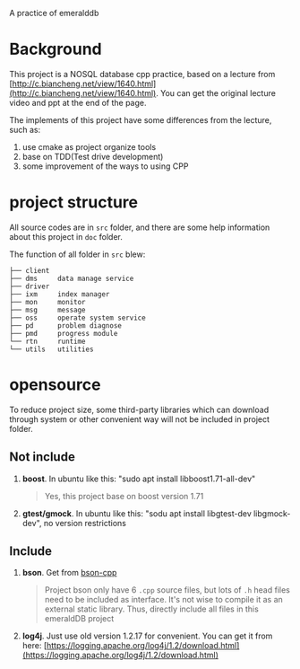 A practice of emeralddb

# Background
This project is a NOSQL database cpp practice, based on a lecture from [http://c.biancheng.net/view/1640.html](http://c.biancheng.net/view/1640.html). You can get the original lecture video and ppt at the end of the page.

The implements of this project have some differences from the lecture, such as:
1. use cmake as project organize tools
2. base on TDD(Test drive development)
3. some improvement of the ways to using CPP

# project structure
All source codes are in `src` folder, and there are some help information about this project in `doc` folder.

The function of all folder in `src` blew:
```shell
├── client
├── dms     data manage service
├── driver
├── ixm     index manager
├── mon     monitor
├── msg     message
├── oss     operate system service
├── pd      problem diagnose
├── pmd     progress module
└── rtn     runtime
└── utils   utilities
```

# opensource
To reduce project size, some third-party libraries which can download through system or other convenient way will not be included in project folder.

## Not include
1. **boost**. In ubuntu like this: "sudo apt install libboost1.71-all-dev"
   > Yes, this project base on boost version 1.71

2. **gtest/gmock**. In ubuntu like this: "sodu apt install libgtest-dev libgmock-dev", no version restrictions

## Include
1. **bson**. Get from [bson-cpp](https://github.com/jbenet/bson-cpp)
   > Project bson only have 6 `.cpp` source files, but lots of `.h` head files need to be included as interface. It's not wise to compile it as an external static library. Thus, directly include all files in this emeraldDB project

2. **log4j**. Just use old version 1.2.17 for convenient. You can get it from here: [https://logging.apache.org/log4j/1.2/download.html](https://logging.apache.org/log4j/1.2/download.html)